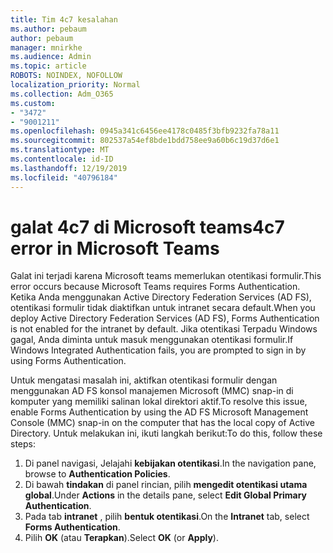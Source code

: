 ```yaml
---
title: Tim 4c7 kesalahan
ms.author: pebaum
author: pebaum
manager: mnirkhe
ms.audience: Admin
ms.topic: article
ROBOTS: NOINDEX, NOFOLLOW
localization_priority: Normal
ms.collection: Adm_O365
ms.custom:
- "3472"
- "9001211"
ms.openlocfilehash: 0945a341c6456ee4178c0485f3bfb9232fa78a11
ms.sourcegitcommit: 802537a54ef8bde1bdd758ee9a60b6c19d37d6e1
ms.translationtype: MT
ms.contentlocale: id-ID
ms.lasthandoff: 12/19/2019
ms.locfileid: "40796184"
---
```

# <a name="4c7-error-in-microsoft-teams"></a><span data-ttu-id="5da53-102">galat 4c7 di Microsoft teams</span><span class="sxs-lookup"><span data-stu-id="5da53-102">4c7 error in Microsoft Teams</span></span>

<span data-ttu-id="5da53-103">Galat ini terjadi karena Microsoft teams memerlukan otentikasi formulir.</span><span class="sxs-lookup"><span data-stu-id="5da53-103">This error occurs because Microsoft Teams requires Forms Authentication.</span></span> <span data-ttu-id="5da53-104">Ketika Anda menggunakan Active Directory Federation Services (AD FS), otentikasi formulir tidak diaktifkan untuk intranet secara default.</span><span class="sxs-lookup"><span data-stu-id="5da53-104">When you deploy Active Directory Federation Services (AD FS), Forms Authentication is not enabled for the intranet by default.</span></span> <span data-ttu-id="5da53-105">Jika otentikasi Terpadu Windows gagal, Anda diminta untuk masuk menggunakan otentikasi formulir.</span><span class="sxs-lookup"><span data-stu-id="5da53-105">If Windows Integrated Authentication fails, you are prompted to sign in by using Forms Authentication.</span></span>

<span data-ttu-id="5da53-106">Untuk mengatasi masalah ini, aktifkan otentikasi formulir dengan menggunakan AD FS konsol manajemen Microsoft (MMC) snap-in di komputer yang memiliki salinan lokal direktori aktif.</span><span class="sxs-lookup"><span data-stu-id="5da53-106">To resolve this issue, enable Forms Authentication by using the AD FS Microsoft Management Console (MMC) snap-in on the computer that has the local copy of Active Directory.</span></span> <span data-ttu-id="5da53-107">Untuk melakukan ini, ikuti langkah berikut:</span><span class="sxs-lookup"><span data-stu-id="5da53-107">To do this, follow these steps:</span></span> 

1. <span data-ttu-id="5da53-108">Di panel navigasi, Jelajahi **kebijakan otentikasi**.</span><span class="sxs-lookup"><span data-stu-id="5da53-108">In the navigation pane, browse to **Authentication Policies**.</span></span>
2. <span data-ttu-id="5da53-109">Di bawah **tindakan** di panel rincian, pilih **mengedit otentikasi utama global**.</span><span class="sxs-lookup"><span data-stu-id="5da53-109">Under **Actions** in the details pane, select **Edit Global Primary Authentication**.</span></span>
3. <span data-ttu-id="5da53-110">Pada tab **intranet** , pilih **bentuk otentikasi**.</span><span class="sxs-lookup"><span data-stu-id="5da53-110">On the **Intranet** tab, select **Forms Authentication**.</span></span>
4. <span data-ttu-id="5da53-111">Pilih **OK** (atau **Terapkan**).</span><span class="sxs-lookup"><span data-stu-id="5da53-111">Select **OK** (or **Apply**).</span></span>